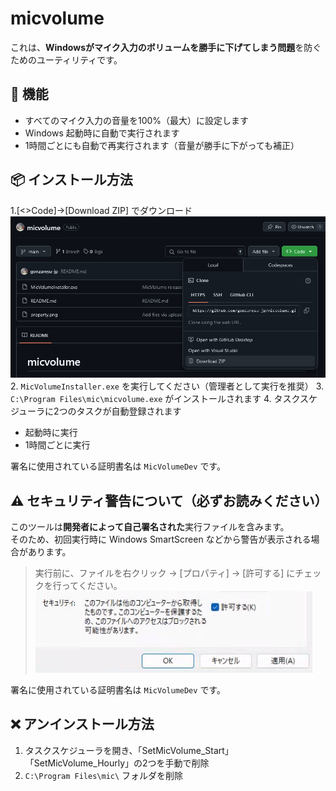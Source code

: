 # micvolume

これは、**Windowsがマイク入力のボリュームを勝手に下げてしまう問題**を防ぐためのユーティリティです。

## 🧩 機能

- すべてのマイク入力の音量を100%（最大）に設定します
- Windows 起動時に自動で実行されます
- 1時間ごとにも自動で再実行されます（音量が勝手に下がっても補正）

## 📦 インストール方法

1.[<>Code]→[Download ZIP] でダウンロード
![ダウンロード](download.png)
2. `MicVolumeInstaller.exe` を実行してください（管理者として実行を推奨）
3. `C:\Program Files\mic\micvolume.exe` がインストールされます
4. タスクスケジューラに2つのタスクが自動登録されます
   - 起動時に実行
   - 1時間ごとに実行

署名に使用されている証明書名は `MicVolumeDev` です。

## ⚠ セキュリティ警告について（必ずお読みください）

このツールは**開発者によって自己署名された**実行ファイルを含みます。  
そのため、初回実行時に Windows SmartScreen などから警告が表示される場合があります。

> 実行前に、ファイルを右クリック → [プロパティ] → [許可する] にチェックを行ってください。
![プロパティ](proparty.png)


署名に使用されている証明書名は `MicVolumeDev` です。

## ❌ アンインストール方法

1. タスクスケジューラを開き、「SetMicVolume_Start」「SetMicVolume_Hourly」の2つを手動で削除
2. `C:\Program Files\mic\` フォルダを削除
